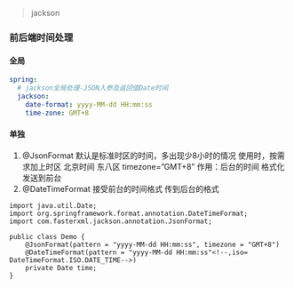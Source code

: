 > jackson

### 前后端时间处理

#### 全局

```yml
spring:
  # jackson全局处理-JSON入参及返回值Date时间
  jackson:
    date-format: yyyy-MM-dd HH:mm:ss
    time-zone: GMT+8
```

#### 单独

1. @JsonFormat 默认是标准时区的时间，多出现少8小时的情况
   使用时，按需求加上时区 北京时间 东八区 timezone=”GMT+8”
   作用：后台的时间 格式化 发送到前台
2. @DateTimeFormat 接受前台的时间格式 传到后台的格式

```
import java.util.Date;
import org.springframework.format.annotation.DateTimeFormat;
import com.fasterxml.jackson.annotation.JsonFormat;

public class Demo {   
    @JsonFormat(pattern = "yyyy-MM-dd HH:mm:ss", timezone = "GMT+8")
    @DateTimeFormat(pattern = "yyyy-MM-dd HH:mm:ss"<!--,iso= DateTimeFormat.ISO.DATE_TIME-->)
    private Date time;
}
```
